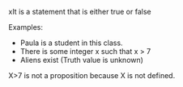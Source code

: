 xIt is a statement that is either true or false

Examples:
* Paula is a student in this class.
* There is some integer x such that x > 7
* Aliens exist (Truth value is unknown)


X>7 is not a proposition because X is not defined.


